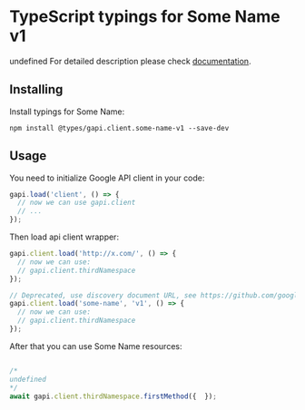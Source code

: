 # TypeScript typings for Some Name v1

undefined
For detailed description please check [documentation](bla).

## Installing

Install typings for Some Name:

```
npm install @types/gapi.client.some-name-v1 --save-dev
```

## Usage

You need to initialize Google API client in your code:

```typescript
gapi.load('client', () => {
  // now we can use gapi.client
  // ...
});
```

Then load api client wrapper:

```typescript
gapi.client.load('http://x.com/', () => {
  // now we can use:
  // gapi.client.thirdNamespace
});
```

```typescript
// Deprecated, use discovery document URL, see https://github.com/google/google-api-javascript-client/blob/master/docs/reference.md#----gapiclientloadname----version----callback--
gapi.client.load('some-name', 'v1', () => {
  // now we can use:
  // gapi.client.thirdNamespace
});
```



After that you can use Some Name resources: <!-- TODO: make this work for multiple namespaces -->

```typescript

/*
undefined
*/
await gapi.client.thirdNamespace.firstMethod({  });
```
